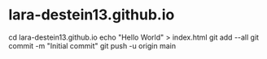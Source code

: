 # lara-destein13.github.io
cd lara-destein13.github.io
echo "Hello World" > index.html
git add --all
git commit -m "Initial commit"
git push -u origin main
